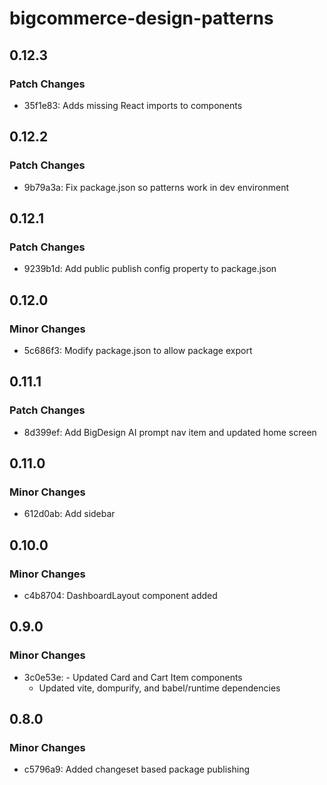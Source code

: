 # bigcommerce-design-patterns

## 0.12.3

### Patch Changes

- 35f1e83: Adds missing React imports to components

## 0.12.2

### Patch Changes

- 9b79a3a: Fix package.json so patterns work in dev environment

## 0.12.1

### Patch Changes

- 9239b1d: Add public publish config property to package.json

## 0.12.0

### Minor Changes

- 5c686f3: Modify package.json to allow package export

## 0.11.1

### Patch Changes

- 8d399ef: Add BigDesign AI prompt nav item and updated home screen

## 0.11.0

### Minor Changes

- 612d0ab: Add sidebar

## 0.10.0

### Minor Changes

- c4b8704: DashboardLayout component added

## 0.9.0

### Minor Changes

- 3c0e53e: - Updated Card and Cart Item components
  - Updated vite, dompurify, and babel/runtime dependencies

## 0.8.0

### Minor Changes

- c5796a9: Added changeset based package publishing
